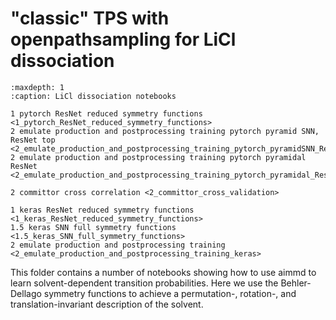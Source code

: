 # "classic" TPS with openpathsampling for LiCl dissociation

```{toctree}
:maxdepth: 1
:caption: LiCl dissociation notebooks

1 pytorch ResNet reduced symmetry functions <1_pytorch_ResNet_reduced_symmetry_functions>
2 emulate production and postprocessing training pytorch pyramid SNN, ResNet top <2_emulate_production_and_postprocessing_training_pytorch_pyramidSNN_ResNet_top>
2 emulate production and postprocessing training pytorch pyramidal ResNet <2_emulate_production_and_postprocessing_training_pytorch_pyramidal_ResNet>

2 committor cross correlation <2_committor_cross_validation>

1 keras ResNet reduced symmetry functions <1_keras_ResNet_reduced_symmetry_functions>
1.5 keras SNN full symmetry functions <1.5_keras_SNN_full_symmetry_functions>
2 emulate production and postprocessing training <2_emulate_production_and_postprocessing_training_keras>
```

This folder contains a number of notebooks showing how to use aimmd to learn solvent-dependent transition probabilities.
Here we use the Behler-Dellago symmetry functions to achieve a permutation-, rotation-, and translation-invariant description of the solvent.
